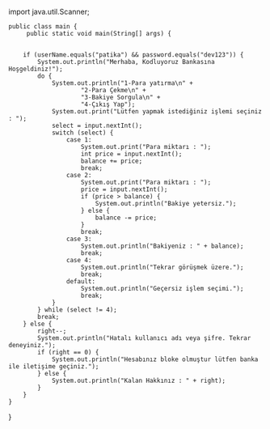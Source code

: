import java.util.Scanner;

    public class main {
         public static void main(String[] args) {
       
       
        if (userName.equals("patika") && password.equals("dev123")) {
            System.out.println("Merhaba, Kodluyoruz Bankasına Hoşgeldiniz!");
            do {
                System.out.println("1-Para yatırma\n" +
                        "2-Para Çekme\n" +
                        "3-Bakiye Sorgula\n" +
                        "4-Çıkış Yap");
                System.out.print("Lütfen yapmak istediğiniz işlemi seçiniz : ");
                select = input.nextInt();
                switch (select) {
                    case 1:
                        System.out.print("Para miktarı : ");
                        int price = input.nextInt();
                        balance += price;
                        break;
                    case 2:
                        System.out.print("Para miktarı : ");
                        price = input.nextInt();
                        if (price > balance) {
                            System.out.println("Bakiye yetersiz.");
                        } else {
                            balance -= price;
                        }
                        break;
                    case 3:
                        System.out.println("Bakiyeniz : " + balance);
                        break;
                    case 4:
                        System.out.println("Tekrar görüşmek üzere.");
                        break;
                    default:
                        System.out.println("Geçersiz işlem seçimi.");
                        break;
                }
            } while (select != 4);
            break;
        } else {
            right--;
            System.out.println("Hatalı kullanıcı adı veya şifre. Tekrar deneyiniz.");
            if (right == 0) {
                System.out.println("Hesabınız bloke olmuştur lütfen banka ile iletişime geçiniz.");
            } else {
                System.out.println("Kalan Hakkınız : " + right);
            }
        }
    }
}
